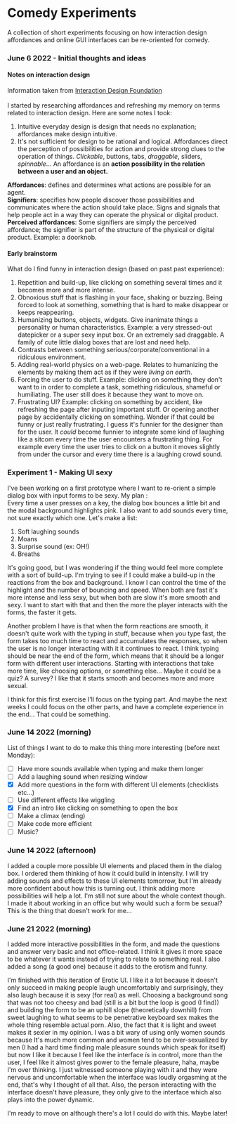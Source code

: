 # Comedy Experiments
A collection of short experiments focusing on how interaction design affordances and online GUI interfaces can be re-oriented for comedy.


### June 6 2022 - Initial thoughts and ideas
#### Notes on interaction design
Information taken from [Interaction Design Foundation](https://www.interaction-design.org/)
</br>
</br>
I started by researching affordances and refreshing my memory on terms related to interaction design. Here are some notes I took:
1. Intuitive everyday design is design that needs no explanation; affordances make design intuitive.
2. It's not sufficient for design to be rational and logical. Affordances direct the perception of possibilities for action and provide strong clues to the operation of things. *Clickable*, buttons, tabs, *draggable*, sliders, *spinnable*...
An affordance is an **action possibility in the relation between a user and an object.**

**Affordances**: defines and determines what actions are possible for an agent.<br>
**Signifiers**: specifies how people discover those possibilities and communicates where the action should take place. Signs and signals that help people act in a way they can operate the physical or digital product.<br>
**Perceived affordances**: Some signifiers are simply the perceived affordance; the signifier is part of the structure of the physical or digital product. Example: a doorknob.  

#### Early brainstorm
What do I find funny in interaction design (based on past past experience):
1. Repetition and build-up, like clicking on something several times and it becomes more and more intense.
2. Obnoxious stuff that is flashing in your face, shaking or buzzing. Being forced to look at something, something that is hard to make disappear or keeps reappearing.
3. Humanizing buttons, objects, widgets. Give inanimate things a personality or human characteristics. Example: a very stressed-out datepicker or a super sexy input box. Or an extremely sad draggable. A family of cute little dialog boxes that are lost and need help.
4. Contrasts between something serious/corporate/conventional in a ridiculous environment.
5. Adding real-world physics on a web-page. Relates to humanizing the elements by making them act as if they were *living on earth*.
6. Forcing the user to do stuff. Example: clicking on something they don't want to in order to complete a task, something ridiculous, shameful or humiliating. The user still does it because they want to move on.
7. Frustrating UI? Example: clicking on something by accident, like refreshing the page after inputing important stuff. Or opening another page by accidentally clicking on something. Wonder if that could be funny or just really frustrating. I guess it's funnier for the designer than for the user. It *could* become funnier to integrate some kind of laughing like a sitcom every time the user encounters a frustrating thing. For example every time the user tries to click on a button it moves slightly from under the cursor and every time there is a laughing crowd sound.  

### Experiment 1 - Making UI sexy
I've been working on a first prototype where I want to re-orient a simple dialog box with input forms to be sexy. My plan :
<br>
 Every time a user presses on a key, the dialog box bounces a little bit and the modal background highlights pink. I also want to add sounds every time, not sure exactly which one. Let's make a list:
1. Soft laughing sounds
2. Moans
3. Surprise sound (ex: OH!)
4. Breaths

It's going good, but I was wondering if the thing would feel more complete with a sort of build-up. I'm trying to see if I could make a build-up in the reactions from the box and background. I know I can control the time of the highlight and the number of bouncing and speed. When both are fast it's more intense and less sexy, but when both are slow it's more smooth and sexy. I want to start with that and then the more the player interacts with the forms, the faster it gets.

Another problem I have is that when the form reactions are smooth, it doesn't quite work with the typing in stuff, because when you type fast, the form takes too much time to react and accumulates the responses, so when the user is no longer interacting with it it continues to react. I think typing should be near the end of the form, which means that it should be a longer form with different user interactions. Starting with interactions that take more time, like choosing options, or something else... Maybe it could be a quiz? A survey? I like that it starts smooth and becomes more and more sexual.

I think for this first exercise I'll focus on the typing part. And maybe the next weeks I could focus on the other parts, and have a complete experience in the end... That could be something.

### June 14 2022 (morning)

List of things I want to do to make this thing more interesting (before next Monday):
- [ ] Have more sounds available when typing and make them longer
- [ ] Add a laughing sound when resizing window
- [x] Add more questions in the form with different UI elements (checklists etc...)
- [ ] Use different effects like wiggling
- [x] Find an intro like clicking on something to open the box
- [ ] Make a climax (ending)
- [ ] Make code more efficient
- [ ] Music?

### June 14 2022 (afternoon)
I added a couple more possible UI elements and placed them in the dialog box. I ordered them thinking of how it could build in intensity. I will try adding sounds and effects to these UI elements tomorrow, but I'm already more confident about how this is turning out. I think adding more possibilities will help a lot. I'm still not sure about the whole context though. I made it about working in an office but why would such a form be sexual? This is the thing that doesn't work for me...

### June 21 2022 (morning)
I added more interactive possibilities in the form, and made the questions and answer very basic and not office-related. I think it gives it more space to be whatever it wants instead of trying to relate to something real. I also added a song (a good one) because it adds to the erotism and funny.

I'm finished with this iteration of Erotic UI. I like it a lot because it doesn't only succeed in making people laugh uncomfortably and surprisingly, they also laugh because it is sexy (for real) as well. Choosing a background song that was not too cheesy and bad (still is a bit but the loop is good (I find)) and building the form to be an uphill slope (theoretically downhill) from sweet laughing to what seems to be penetrative keyboard sex makes the whole thing resemble actual porn. Also, the fact that it is light and sweet makes it sexier in my opinion. I was a bit wary of using only women sounds because It's much more common and women tend to be over-sexualized by men (I had a hard time finding male pleasure sounds which speak for itself) but now I like it because I feel like the interface *is* in control, more than the user, I feel like it almost gives power to the female pleasure, haha, maybe I'm over thinking. I just witnessed someone playing with it and they were nervous and uncomfortable when the interface was loudly orgasming at the end, that's why I thought of all that. Also, the person interacting with the interface doesn't have pleasure, they only give to the interface which also plays into the power dynamic. 

I'm ready to move on although there's a lot I could do with this. Maybe later!
